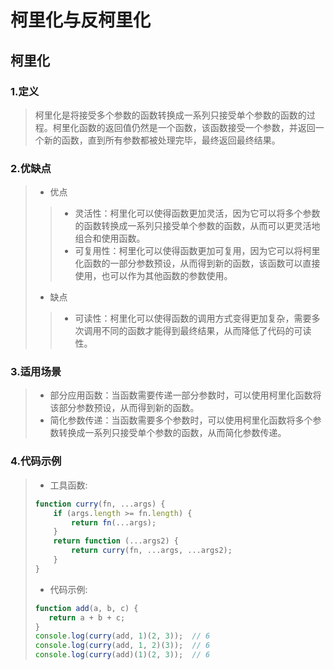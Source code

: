 # 柯里化与反柯里化

## 柯里化

### 1.定义

>柯里化是将接受多个参数的函数转换成一系列只接受单个参数的函数的过程。柯里化函数的返回值仍然是一个函数，该函数接受一个参数，并返回一个新的函数，直到所有参数都被处理完毕，最终返回最终结果。

### 2.优缺点

>- 优点
>
>  >* 灵活性：柯里化可以使得函数更加灵活，因为它可以将多个参数的函数转换成一系列只接受单个参数的函数，从而可以更灵活地组合和使用函数。
>  >* 可复用性：柯里化可以使得函数更加可复用，因为它可以将柯里化函数的一部分参数预设，从而得到新的函数，该函数可以直接使用，也可以作为其他函数的参数使用。
>
>- 缺点
>
>  >* 可读性：柯里化可以使得函数的调用方式变得更加复杂，需要多次调用不同的函数才能得到最终结果，从而降低了代码的可读性。

### 3.适用场景

>- 部分应用函数：当函数需要传递一部分参数时，可以使用柯里化函数将该部分参数预设，从而得到新的函数。
>- 简化参数传递：当函数需要多个参数时，可以使用柯里化函数将多个参数转换成一系列只接受单个参数的函数，从而简化参数传递。

### 4.代码示例

>- 工具函数:
>
> ```javascript
> function curry(fn, ...args) {
>     if (args.length >= fn.length) {
>         return fn(...args);
>     }
>     return function (...args2) {
>         return curry(fn, ...args, ...args2);
>     }
> }		
> ```
>
>-  代码示例:
>
>```javascript
>function add(a, b, c) {
>    return a + b + c;
>}
>console.log(curry(add, 1)(2, 3));  // 6
>console.log(curry(add, 1, 2)(3));  // 6
>console.log(curry(add)(1)(2, 3));  // 6
>```

